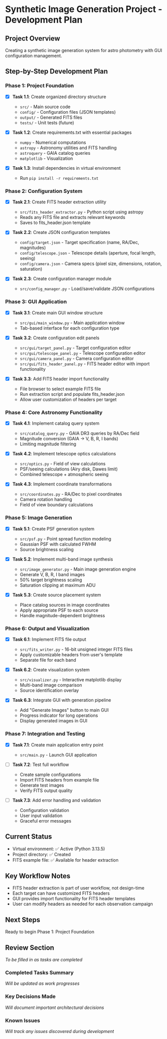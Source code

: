 # Synthetic Image Generation Project - Development Plan

## Project Overview
Creating a synthetic image generation system for astro photometry with GUI configuration management.

## Step-by-Step Development Plan

### Phase 1: Project Foundation
- [X] **Task 1.1**: Create organized directory structure
  - `src/` - Main source code
  - `config/` - Configuration files (JSON templates)
  - `output/` - Generated FITS files
  - `tests/` - Unit tests (future)

- [X] **Task 1.2**: Create requirements.txt with essential packages
  - `numpy` - Numerical computations
  - `astropy` - Astronomy utilities and FITS handling
  - `astroquery` - GAIA catalog queries
  - `matplotlib` - Visualization

- [X] **Task 1.3**: Install dependencies in virtual environment
  - Run `pip install -r requirements.txt`

### Phase 2: Configuration System
- [X] **Task 2.1**: Create FITS header extraction utility
  - `src/fits_header_extractor.py` - Python script using astropy
  - Reads any FITS file and extracts relevant keywords
  - Saves to fits_header.json template

- [X] **Task 2.2**: Create JSON configuration templates
  - `config/target.json` - Target specification (name, RA/Dec, magnitudes)
  - `config/telescope.json` - Telescope details (aperture, focal length, seeing)
  - `config/camera.json` - Camera specs (pixel size, dimensions, rotation, saturation)

- [X] **Task 2.3**: Create configuration manager module
  - `src/config_manager.py` - Load/save/validate JSON configurations

### Phase 3: GUI Application
- [X] **Task 3.1**: Create main GUI window structure
  - `src/gui/main_window.py` - Main application window
  - Tab-based interface for each configuration type

- [X] **Task 3.2**: Create configuration edit panels
  - `src/gui/target_panel.py` - Target configuration editor
  - `src/gui/telescope_panel.py` - Telescope configuration editor
  - `src/gui/camera_panel.py` - Camera configuration editor
  - `src/gui/fits_header_panel.py` - FITS header editor with import functionality

- [X] **Task 3.3**: Add FITS header import functionality
  - File browser to select example FITS file
  - Run extraction script and populate fits_header.json
  - Allow user customization of headers per target

### Phase 4: Core Astronomy Functionality
- [X] **Task 4.1**: Implement catalog query system
  - `src/catalog_query.py` - GAIA DR3 queries by RA/Dec field
  - Magnitude conversion (GAIA → V, B, R, I bands)
  - Limiting magnitude filtering

- [X] **Task 4.2**: Implement telescope optics calculations
  - `src/optics.py` - Field of view calculations
  - PSF/seeing calculations (Airy disk, Dawes limit)
  - Combined telescope + atmospheric seeing

- [X] **Task 4.3**: Implement coordinate transformations
  - `src/coordinates.py` - RA/Dec to pixel coordinates
  - Camera rotation handling
  - Field of view boundary calculations

### Phase 5: Image Generation
- [X] **Task 5.1**: Create PSF generation system
  - `src/psf.py` - Point spread function modeling
  - Gaussian PSF with calculated FWHM
  - Source brightness scaling

- [X] **Task 5.2**: Implement multi-band image synthesis
  - `src/image_generator.py` - Main image generation engine
  - Generate V, B, R, I band images
  - 50% target brightness scaling
  - Saturation clipping at maximum ADU

- [X] **Task 5.3**: Create source placement system
  - Place catalog sources in image coordinates
  - Apply appropriate PSF to each source
  - Handle magnitude-dependent brightness

### Phase 6: Output and Visualization
- [X] **Task 6.1**: Implement FITS file output
  - `src/fits_writer.py` - 16-bit unsigned integer FITS files
  - Apply customizable headers from user's template
  - Separate file for each band

- [X] **Task 6.2**: Create visualization system
  - `src/visualizer.py` - Interactive matplotlib display
  - Multi-band image comparison
  - Source identification overlay

- [X] **Task 6.3**: Integrate GUI with generation pipeline
  - Add "Generate Images" button to main GUI
  - Progress indicator for long operations
  - Display generated images in GUI

### Phase 7: Integration and Testing
- [X] **Task 7.1**: Create main application entry point
  - `src/main.py` - Launch GUI application

- [ ] **Task 7.2**: Test full workflow
  - Create sample configurations
  - Import FITS headers from example file
  - Generate test images
  - Verify FITS output quality

- [ ] **Task 7.3**: Add error handling and validation
  - Configuration validation
  - User input validation
  - Graceful error messages

## Current Status
- Virtual environment: ✅ Active (Python 3.13.5)
- Project directory: ✅ Created
- FITS example file: ✅ Available for header extraction

## Key Workflow Notes
- FITS header extraction is part of user workflow, not design-time
- Each target can have customized FITS headers
- GUI provides import functionality for FITS header templates
- User can modify headers as needed for each observation campaign

## Next Steps
Ready to begin Phase 1: Project Foundation

## Review Section
*To be filled in as tasks are completed*

### Completed Tasks Summary
*Will be updated as work progresses*

### Key Decisions Made
*Will document important architectural decisions*

### Known Issues
*Will track any issues discovered during development*